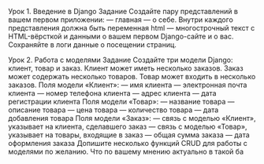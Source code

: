 Урок 1. Введение в Django
Задание
Создайте пару представлений в вашем первом приложении:
— главная
— о себе.
Внутри каждого представления должна быть переменная html — многострочный текст с HTML-вёрсткой и данными о вашем первом Django-сайте и о вас.
Сохраняйте в логи данные о посещении страниц.


Урок 2. Работа с моделями
Задание
Создайте три модели Django: клиент, товар и заказ.
Клиент может иметь несколько заказов. Заказ может содержать несколько товаров. Товар может входить в несколько заказов.
Поля модели «Клиент»:
— имя клиента
— электронная почта клиента
— номер телефона клиента
— адрес клиента
— дата регистрации клиента
Поля модели «Товар»:
— название товара
— описание товара
— цена товара
— количество товара
— дата добавления товара
Поля модели «Заказ»:
— связь с моделью «Клиент», указывает на клиента, сделавшего заказ
— связь с моделью «Товар», указывает на товары, входящие в заказ
— общая сумма заказа
— дата оформления заказа
Допишите несколько функций CRUD для работы с моделями по желанию. Что по вашему мнению актуально в такой ба